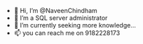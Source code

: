 - 👋 Hi, I’m @NaveenChindham
- 👀 I’m a SQL server administrator
- 🌱 I’m currently seeking more knowledge...
- 📫 you can reach me on 9182228173

<!---
NaveenChindham/NaveenChindham is a ✨ special ✨ repository because its `README.md` (this file) appears on your GitHub profile.
You can click the Preview link to take a look at your changes.
--->
